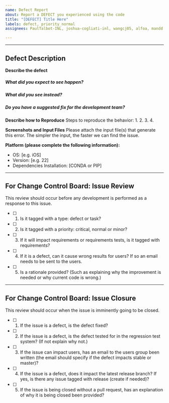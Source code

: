 ```yaml
---
name: Defect Report
about: Report a DEFECT you experienced using the code
title: "[DEFECT] Title Here"
labels: defect, priority_normal
assignees: PaulTalbot-INL, joshua-cogliati-inl, wangcj05, alfoa, mandd

---
```


--------
Defect Description
--------

**Describe the defect**

##### What did you expect to see happen?


##### What did you see instead?


##### Do you have a suggested fix for the development team?


**Describe how to Reproduce**
Steps to reproduce the behavior:
1. 
2. 
3. 
4. 

**Screenshots and Input Files**
Please attach the input file(s) that generate this error.  The simpler the input, the faster we can find the issue.

**Platform (please complete the following information):**
 - OS: [e.g. iOS]
 - Version: [e.g. 22]
 - Dependencies Installation: [CONDA or PIP]

----------------
For Change Control Board: Issue Review
----------------
This review should occur before any development is performed as a response to this issue.
- [ ] 1. Is it tagged with a type: defect or task?
- [ ] 2. Is it tagged with a priority: critical, normal or minor?
- [ ] 3. If it will impact requirements or requirements tests, is it tagged with requirements?
- [ ] 4. If it is a defect, can it cause wrong results for users? If so an email needs to be sent to the users.
- [ ] 5. Is a rationale provided? (Such as explaining why the improvement is needed or why current code is wrong.)

-------
For Change Control Board: Issue Closure
-------
This review should occur when the issue is imminently going to be closed.
- [ ] 1. If the issue is a defect, is the defect fixed?
- [ ] 2. If the issue is a defect, is the defect tested for in the regression test system?  (If not explain why not.)
- [ ] 3. If the issue can impact users, has an email to the users group been written (the email should specify if the defect impacts stable or master)?
- [ ] 4. If the issue is a defect, does it impact the latest release branch? If yes, is there any issue tagged with release (create if needed)?
- [ ] 5. If the issue is being closed without a pull request, has an explanation of why it is being closed been provided?
